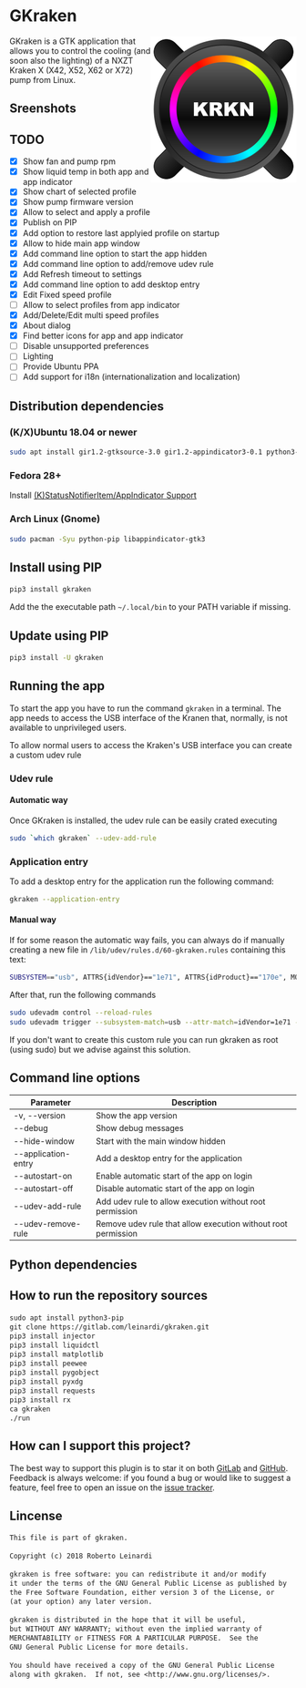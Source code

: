 # GKraken
<img src="/art/gkraken.png" width="256" align="right" hspace="0" />

GKraken is a GTK application that allows you to control the cooling
(and soon also the lighting) of a NXZT Kraken X (X42, X52, X62 or X72) 
pump from Linux.

## Sreenshots

## TODO

- [x] Show fan and pump rpm
- [x] Show liquid temp in both app and app indicator
- [x] Show chart of selected profile
- [x] Show pump firmware version
- [x] Allow to select and apply a profile
- [x] Publish on PIP
- [x] Add option to restore last applyied profile on startup
- [x] Allow to hide main app window
- [x] Add command line option to start the app hidden
- [x] Add command line option to add/remove udev rule
- [x] Add Refresh timeout to settings 
- [x] Add command line option to add desktop entry
- [x] Edit Fixed speed profile
- [ ] Allow to select profiles from app indicator
- [x] Add/Delete/Edit multi speed profiles
- [x] About dialog
- [x] Find better icons for app and app indicator
- [ ] Disable unsupported preferences
- [ ] Lighting
- [ ] Provide Ubuntu PPA
- [ ] Add support for i18n (internationalization and localization)

## Distribution dependencies
### (K/X)Ubuntu 18.04 or newer
```bash
sudo apt install gir1.2-gtksource-3.0 gir1.2-appindicator3-0.1 python3-gi-cairo python3-pip
```
### Fedora 28+
Install [(K)StatusNotifierItem/AppIndicator Support](https://extensions.gnome.org/extension/615/appindicator-support/)

### Arch Linux (Gnome)
```bash
sudo pacman -Syu python-pip libappindicator-gtk3
```

## Install using PIP
```bash
pip3 install gkraken
```
Add the the executable path `~/.local/bin` to your PATH variable if missing.

## Update using PIP
```bash
pip3 install -U gkraken
```

## Running the app
To start the app you have to run the command `gkraken` in a terminal. The app needs to access the USB interface of the Kranen that, normally,
is not available to unprivileged users. 

To allow normal users to access the Kraken's USB interface you can 
create a custom udev rule

### Udev rule
#### Automatic way
Once GKraken is installed, the udev rule can be easily crated executing
```bash
sudo `which gkraken` --udev-add-rule
```

### Application entry
To add a desktop entry for the application run the following command:
```bash
gkraken --application-entry 
```

#### Manual way
If for some reason the automatic way fails, you can always do if manually creating a new 
file in `/lib/udev/rules.d/60-gkraken.rules` containing this text:
```bash
SUBSYSTEM=="usb", ATTRS{idVendor}=="1e71", ATTRS{idProduct}=="170e", MODE="0666"
```

After that, run the following commands
```bash
sudo udevadm control --reload-rules
sudo udevadm trigger --subsystem-match=usb --attr-match=idVendor=1e71 --action=add
```

If you don't want to create this custom rule you can run gkraken as root 
(using sudo) but we advise against this solution.

## Command line options

  | Parameter                 | Description|
  |---------------------------|------------|
  |-v, --version              |Show the app version|
  |--debug                    |Show debug messages|
  |--hide-window              |Start with the main window hidden|
  |--application-entry        |Add a desktop entry for the application|
  |--autostart-on             |Enable automatic start of the app on login|
  |--autostart-off            |Disable automatic start of the app on login|
  |--udev-add-rule            |Add udev rule to allow execution without root permission|
  |--udev-remove-rule         |Remove udev rule that allow execution without root permission|



## Python dependencies
## How to run the repository sources

```
sudo apt install python3-pip
git clone https://gitlab.com/leinardi/gkraken.git
pip3 install injector
pip3 install liquidctl
pip3 install matplotlib
pip3 install peewee
pip3 install pygobject
pip3 install pyxdg
pip3 install requests
pip3 install rx
ca gkraken
./run
```

## How can I support this project?

The best way to support this plugin is to star it on both [GitLab](https://gitlab.com/leinardi/gkraken) and [GitHub](https://github.com/leinardi/gkraken).
Feedback is always welcome: if you found a bug or would like to suggest a feature,
feel free to open an issue on the [issue tracker](https://gitlab.com/leinardi/gkraken/issues).

## Lincense
```
This file is part of gkraken.

Copyright (c) 2018 Roberto Leinardi

gkraken is free software: you can redistribute it and/or modify
it under the terms of the GNU General Public License as published by
the Free Software Foundation, either version 3 of the License, or
(at your option) any later version.

gkraken is distributed in the hope that it will be useful,
but WITHOUT ANY WARRANTY; without even the implied warranty of
MERCHANTABILITY or FITNESS FOR A PARTICULAR PURPOSE.  See the
GNU General Public License for more details.

You should have received a copy of the GNU General Public License
along with gkraken.  If not, see <http://www.gnu.org/licenses/>.
```
